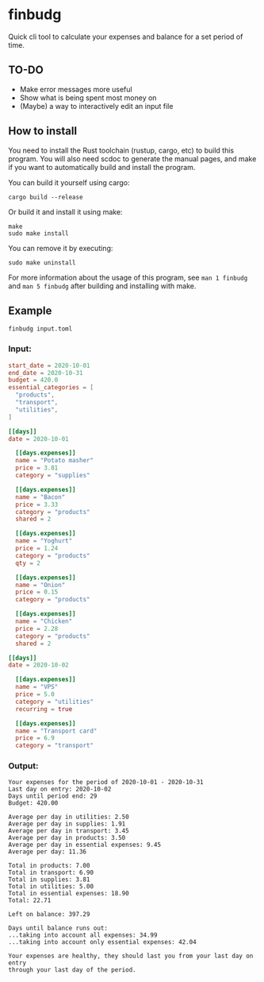 # finbudg

Quick cli tool to calculate your expenses and balance for a set period of time.

## TO-DO

* Make error messages more useful
* Show what is being spent most money on
* (Maybe) a way to interactively edit an input file

## How to install

You need to install the Rust toolchain (rustup, cargo, etc) to build this
program. You will also need scdoc to generate the manual pages, and make if you
want to automatically build and install the program.

You can build it yourself using cargo:

```
cargo build --release
```

Or build it and install it using make:

```
make
sudo make install
```

You can remove it by executing:

```
sudo make uninstall
```

For more information about the usage of this program, see `man 1 finbudg` and
`man 5 finbudg` after building and installing with make.

## Example

```
finbudg input.toml
```

### Input:

```toml
start_date = 2020-10-01
end_date = 2020-10-31
budget = 420.0
essential_categories = [
  "products",
  "transport",
  "utilities",
]

[[days]]
date = 2020-10-01

  [[days.expenses]]
  name = "Potato masher"
  price = 3.81
  category = "supplies"

  [[days.expenses]]
  name = "Bacon"
  price = 3.33
  category = "products"
  shared = 2

  [[days.expenses]]
  name = "Yoghurt"
  price = 1.24
  category = "products"
  qty = 2

  [[days.expenses]]
  name = "Onion"
  price = 0.15
  category = "products"

  [[days.expenses]]
  name = "Chicken"
  price = 2.28
  category = "products"
  shared = 2

[[days]]
date = 2020-10-02

  [[days.expenses]]
  name = "VPS"
  price = 5.0
  category = "utilities"
  recurring = true

  [[days.expenses]]
  name = "Transport card"
  price = 6.9
  category = "transport"
```

### Output:

```
Your expenses for the period of 2020-10-01 - 2020-10-31
Last day on entry: 2020-10-02
Days until period end: 29
Budget: 420.00

Average per day in utilities: 2.50
Average per day in supplies: 1.91
Average per day in transport: 3.45
Average per day in products: 3.50
Average per day in essential expenses: 9.45
Average per day: 11.36

Total in products: 7.00
Total in transport: 6.90
Total in supplies: 3.81
Total in utilities: 5.00
Total in essential expenses: 18.90
Total: 22.71

Left on balance: 397.29

Days until balance runs out:
...taking into account all expenses: 34.99
...taking into account only essential expenses: 42.04

Your expenses are healthy, they should last you from your last day on entry
through your last day of the period.
```
